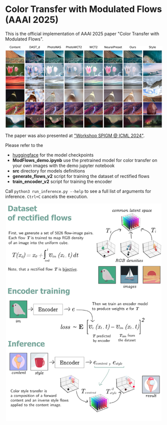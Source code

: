 # Color Transfer with Modulated Flows (AAAI 2025)

This is the official implementation of AAAI 2025 paper "Color Transfer with Modulated Flows". 

<p align="center">
     <img src="./img/results_unsplash.png" style="width: 1000px"/>
</p>

The paper was also presented at ["Workshop SPIGM @ ICML 2024"](https://openreview.net/forum?id=Lztt4WVusu).

Please refer to the
- [huggingface](https://huggingface.co/MariaLarchenko/modflows_color_encoder) for the model checkpoints
- <strong>ModFlows_demo.ipynb</strong> use the pretrained model for color transfer on your own images with the demo jupyter notebook
- <strong>src</strong> directory for models definitions
- <strong>generate_flows_v2</strong> script for training the dataset of rectified flows
- <strong>train_encoder_v2</strong> script for training the encoder

Call `python3 run_inference.py --help` to see a full list of arguments for inference.
`Ctrl+C` cancels the execution.

<p align="center">
     <img src="./img/SPIGM_visual_abstract.png" style="width: 500px"/>
</p>
